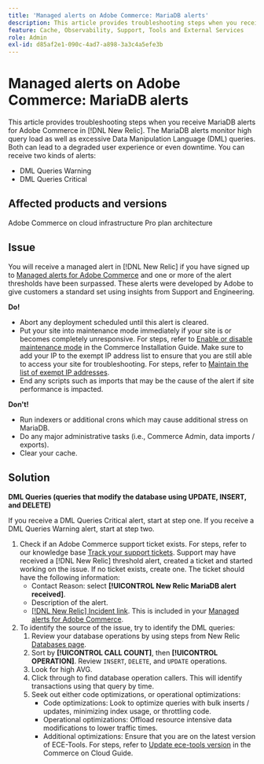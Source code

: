 ```yaml
---
title: 'Managed alerts on Adobe Commerce: MariaDB alerts'
description: This article provides troubleshooting steps when you receive MariaDB alerts for Adobe Commerce in [!DNL New Relic]. The MariaDB alerts monitor high query load as well as excessive Data Manipulation Language (DML) queries. Both can lead to a degraded user experience or even downtime. You can receive two kinds of alerts.
feature: Cache, Observability, Support, Tools and External Services
role: Admin
exl-id: d85af2e1-090c-4ad7-a898-3a3c4a5efe3b
---
```

# Managed alerts on Adobe Commerce: MariaDB alerts

This article provides troubleshooting steps when you receive MariaDB alerts for Adobe Commerce in [!DNL New Relic]. The MariaDB alerts monitor high query load as well as excessive Data Manipulation Language (DML) queries. Both can lead to a degraded user experience or even downtime. You can receive two kinds of alerts:

* DML Queries Warning
* DML Queries Critical

## Affected products and versions

Adobe Commerce on cloud infrastructure Pro plan architecture

## Issue

You will receive a managed alert in [!DNL New Relic] if you have signed up to [Managed alerts for Adobe Commerce](managed-alerts-for-magento-commerce.md) and one or more of the alert thresholds have been surpassed. These alerts were developed by Adobe to give customers a standard set using insights from Support and Engineering.

 **Do!**

* Abort any deployment scheduled until this alert is cleared.
* Put your site into maintenance mode immediately if your site is or becomes completely unresponsive. For steps, refer to [Enable or disable maintenance mode](https://experienceleague.adobe.com/en/docs/commerce-operations/installation-guide/tutorials/maintenance-mode) in the Commerce Installation Guide. Make sure to add your IP to the exempt IP address list to ensure that you are still able to access your site for troubleshooting. For steps, refer to [Maintain the list of exempt IP addresses](https://experienceleague.adobe.com/en/docs/commerce-operations/installation-guide/tutorials/maintenance-mode#maintain-the-list-of-exempt-ip-addresses).
* End any scripts such as imports that may be the cause of the alert if site performance is impacted.

 **Don't!**

* Run indexers or additional crons which may cause additional stress on MariaDB.
* Do any major administrative tasks (i.e., Commerce Admin, data imports / exports).
* Clear your cache.

## Solution

**DML Queries (queries that modify the database using UPDATE, INSERT, and DELETE)**

If you receive a DML Queries Critical alert, start at step one. If you receive a DML Queries Warning alert, start at step two.

1. Check if an Adobe Commerce support ticket exists. For steps, refer to our knowledge base [Track your support tickets](https://experienceleague.adobe.com/en/docs/commerce-knowledge-base/kb/help-center-guide/magento-help-center-user-guide#track-support-case). Support may have received a [!DNL New Relic] threshold alert, created a ticket and started working on the issue. If no ticket exists, create one. The ticket should have the following information:
    * Contact Reason: select **[!UICONTROL New Relic MariaDB alert received]**.
    * Description of the alert.
    * [[!DNL New Relic] Incident link](https://docs.newrelic.com/docs/alerts-applied-intelligence/new-relic-alerts/alert-incidents/view-violation-event-details-incidents). This is included in your [Managed alerts for Adobe Commerce](managed-alerts-for-magento-commerce.md).
1. To identify the source of the issue, try to identify the DML queries:
    1. Review your database operations by using steps from New Relic [Databases page](https://docs.newrelic.com/docs/apm/apm-ui-pages/monitoring/databases-page-view-operations-throughput-response-time).
    1. Sort by **[!UICONTROL CALL COUNT]**, then **[!UICONTROL OPERATION]**. Review `INSERT`, `DELETE`, and `UPDATE` operations.
    1. Look for high AVG.
    1. Click through to find database operation callers. This will identify transactions using that query by time.
    1. Seek out either code optimizations, or operational optimizations:
          * Code optimizations: Look to optimize queries with bulk inserts / updates, minimizing index usage, or throttling code.
          * Operational optimizations: Offload resource intensive data modifications to lower traffic times.
          * Additional optimizations: Ensure that you are on the latest version of ECE-Tools. For steps, refer to [Update ece-tools version](https://experienceleague.adobe.com/en/docs/commerce-on-cloud/user-guide/dev-tools/ece-tools/update-package) in the Commerce on Cloud Guide.
